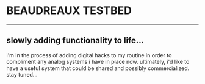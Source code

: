 # BEAUDREAUX TESTBED
---
## slowly adding functionality to life...
i'm in the process of adding digital hacks to my routine in order to compliment any analog systems i have in place now. ultimately, i'd like to have a useful system that could be shared and possibly commercialized. stay tuned...


